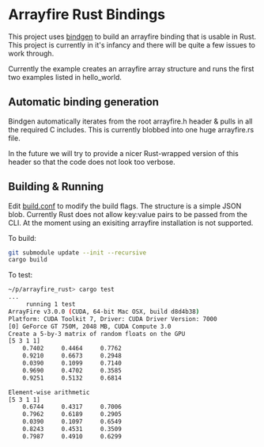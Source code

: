 # Arrayfire Rust Bindings

This project uses [bindgen](https://github.com/crabtw/rust-bindgen) to build an arrayfire binding that is usable in Rust. This project is currently in it's infancy and there will be quite a few issues to work through.

Currently the example creates an arrayfire array structure and runs the first two examples listed in hello_world.

## Automatic binding generation

Bindgen automatically iterates from the root arrayfire.h header & pulls in all the required C includes. This is currently blobbed into one huge arrayfire.rs file. 

In the future we will try to provide a nicer Rust-wrapped version of this header so that the code does not look too verbose.

## Building & Running

Edit [build.conf](build.conf) to modify the build flags. The structure is a simple JSON blob.
Currently Rust does not allow key:value pairs to be passed from the CLI.
At the moment using an exisiting arrayfire installation is not supported.

To build:

```bash
git submodule update --init --recursive
cargo build
```

To test:

```bash
~/p/arrayfire_rust> cargo test
...
     running 1 test
ArrayFire v3.0.0 (CUDA, 64-bit Mac OSX, build d8d4b38)
Platform: CUDA Toolkit 7, Driver: CUDA Driver Version: 7000
[0] GeForce GT 750M, 2048 MB, CUDA Compute 3.0
Create a 5-by-3 matrix of random floats on the GPU
[5 3 1 1]
    0.7402     0.4464     0.7762
    0.9210     0.6673     0.2948
    0.0390     0.1099     0.7140
    0.9690     0.4702     0.3585
    0.9251     0.5132     0.6814

Element-wise arithmetic
[5 3 1 1]
    0.6744     0.4317     0.7006
    0.7962     0.6189     0.2905
    0.0390     0.1097     0.6549
    0.8243     0.4531     0.3509
    0.7987     0.4910     0.6299
```

